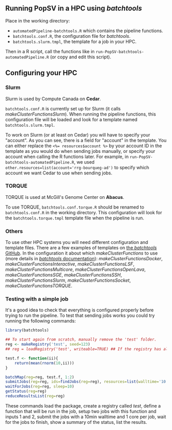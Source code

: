 ## Running PopSV in a HPC using *batchtools*

Place in the working directory: 

- `automatedPipeline-batchtools.R` which contains the pipeline functions.
- `batchtools.conf.R`, the configuration file for *batchtools*.
- `batchtools.slurm.tmpl`, the template for a job in your HPC.

Then in a R script, call the functions like in `run-PopSV-batchtools-automatedPipeline.R` (or copy and edit this script).

## Configuring your HPC

### Slurm

Slurm is used by Compute Canada on **Cedar**.

`batchtools.conf.R` is currently set up for Slurm (it calls *makeClusterFunctionsSlurm*).
When running the pipeline functions, this configuration file will be loaded and look for a template named `batchtools.slurm.tmpl`.

To work on Slurm (or at least on Cedar) you will have to specify your "account".
As you can see, there is a field for "account" in the template.
You can either replace the `<%= resources$account %>` by your account ID in the template as you would do when sending jobs manually, or specify your account when calling the R functions later.
For example, in `run-PopSV-batchtools-automatedPipeline.R`, we used `other.resources=list(account='rrg-bourqueg-ad')` to specify which account we want Cedar to use when sending jobs.

### TORQUE

TORQUE is used at McGill's Genome Center on **Abacus**.

To use TORQUE, `batchtools.conf.torque.R` should be renamed to `batchtools.conf.R` in the working directory.
This configuration will look for the `batchtools.torque.tmpl` template file when the pipeline is run.

### Others

To use other HPC systems you will need different configuration and template files.
There are a few examples of templates on [the *batchtools* GitHub](https://github.com/mllg/batchtools/tree/master/inst/templates).
In the configuration it about which *makeClusterFunctions* to use (more details in [*batchtools* documentation](https://mllg.github.io/batchtools/articles/batchtools.html)):  *makeClusterFunctionsDocker*, *makeClusterFunctionsInteractive*, *makeClusterFunctionsLSF*, *makeClusterFunctionsMulticore*, *makeClusterFunctionsOpenLava*, *makeClusterFunctionsSGE*, *makeClusterFunctionsSSH*, *makeClusterFunctionsSlurm*, *makeClusterFunctionsSocket*, *makeClusterFunctionsTORQUE*.

### Testing with a simple job

It's a good idea to check that everything is configured properly before trying to run the pipeline.
To test that sending jobs works you could try running the following commands:

```r
library(batchtools)

## To start again from scratch, manually remove the 'test' folder.
reg <- makeRegistry('test', seed=123)
## reg = loadRegistry('test', writeable=TRUE) ## If the registry has already been created before

test.f <- function(ii){
	return(mean(rnorm(10,ii)))
}

batchMap(reg=reg, test.f, 1:2)
submitJobs(reg=reg, ids=findJobs(reg=reg), resources=list(walltime='10:00', cores=1))
waitForJobs(reg=reg, sleep=10)
getStatus(reg=reg)
reduceResultsList(reg=reg)
```

These commands load the package, create a registry called *test*, define a function that will be run in the job, setup two jobs with this function and inputs 1 and 2, submit the jobs with a 10min walltime and 1 core per job, wait for the jobs to finish, show a summary of the status, list the results.
